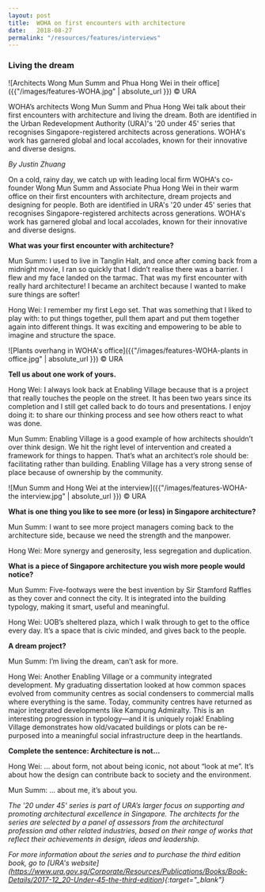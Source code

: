 ```yaml
---
layout: post
title:  WOHA on first encounters with architecture
date:   2018-08-27
permalink: "/resources/features/interviews"
---
```


### **Living the dream**

![Architects Wong Mun Summ and Phua Hong Wei in their office]({{"/images/features-WOHA.jpg" | absolute_url }})
© URA

WOHA’s architects Wong Mun Summ and Phua Hong Wei talk about their first encounters with architecture and living the dream. Both are identified in the Urban Redevelopment Authority (URA)'s '20 under 45' series that recognises Singapore-registered architects across generations. WOHA's work has garnered global and local accolades, known for their innovative and diverse designs.

*By Justin Zhuang*

On a cold, rainy day, we catch up with leading local firm WOHA's co-founder Wong Mun Summ and Associate Phua Hong Wei in their warm office on their first encounters with architecture, dream projects and designing for people. Both are identified in URA's '20 under 45' series that recognises Singapore-registered architects across generations. WOHA's work has garnered global and local accolades, known for their innovative and diverse designs.

**What was your first encounter with architecture?** 

Mun Summ: I used to live in Tanglin Halt, and once after coming back from a midnight movie, I ran so quickly that I didn’t realise there was a barrier. I flew and my face landed on the tarmac. That was my first encounter with really hard architecture! I became an architect because I wanted to make sure things are softer! 

Hong Wei: I remember my first Lego set. That was something that I liked to play with: to put things together, pull them apart and put them together again into different things. It was exciting and empowering to be able to imagine and structure the space. 

![Plants overhang in WOHA's office]({{"/images/features-WOHA-plants in office.jpg" | absolute_url }})
© URA

**Tell us about one work of yours.**

Hong Wei: I always look back at Enabling Village because that is a project that really touches the people on the street. It has been two years since its completion and I still get called back to do tours and presentations. I enjoy doing it: to share our thinking process and see how others react to what was done. 

Mun Summ: Enabling Village is a good example of how architects shouldn’t over think design. We hit the right level of intervention and created a framework for things to happen. That’s what an architect’s role should be: facilitating rather than building. Enabling Village has a very strong sense of place because of ownership by the community. 

![Mun Summ and Hong Wei at the interview]({{"/images/features-WOHA-the interview.jpg" | absolute_url }})
© URA

**What is one thing you like to see more (or less) in Singapore architecture?**

Mun Summ: I want to see more project managers coming back to the architecture side, because we need the strength and the manpower. 

Hong Wei: More synergy and generosity, less segregation and duplication.

**What is a piece of Singapore architecture you wish more people would notice?** 

Mun Summ:  Five-footways were the best invention by Sir Stamford Raffles as they cover and connect the city. It is integrated into the building typology, making it smart, useful and meaningful. 

Hong Wei: UOB’s sheltered plaza, which I walk through to get to the office every day. It’s a space that is civic minded, and gives back to the people. 

**A dream project?**

Mun Summ: I’m living the dream, can’t ask for more. 

Hong Wei: Another Enabling Village or a community integrated development. My graduating dissertation looked at how common spaces evolved from community centres as social condensers to commercial malls where everything is the same. Today, community centres have returned as major integrated developments like Kampung Admiralty. This is an interesting progression in typology—and it is uniquely rojak! Enabling Village demonstrates how old/vacated buildings or plots can be re-purposed into a meaningful social infrastructure deep in the heartlands. 

**Complete the sentence: Architecture is not…**

Hong Wei: … about form, not about being iconic, not about “look at me”. It’s about how the design can contribute back to society and the environment. 

Mun Summ: … about me, it’s about you. 

*The '20 under 45' series is part of URA’s larger focus on supporting and promoting architectural excellence in Singapore. The architects for the series are selected by a panel of assessors from the architectural profession and other related industries, based on their range of works that reflect their achievements in design, ideas and leadership.*

*For more information about the series and to purchase the third edition book, go to [URA's website] (https://www.ura.gov.sg/Corporate/Resources/Publications/Books/Book-Details/2017-12_20-Under-45-the-third-edition){:target="_blank"}*

